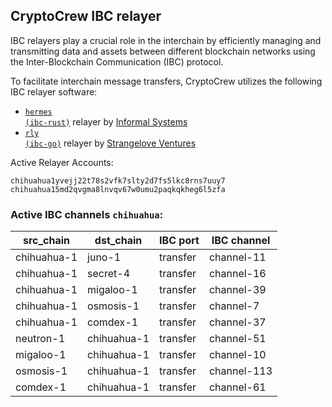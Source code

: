 ## CryptoCrew IBC relayer
IBC relayers play a crucial role in the interchain by efficiently managing and transmitting data and assets between different blockchain networks using the Inter-Blockchain Communication (IBC) protocol.

To facilitate interchain message transfers, CryptoCrew utilizes the following IBC relayer software: 
- <a href="https://github.com/informalsystems/hermes"><code>hermes (ibc-rust)</code></a> relayer by [Informal Systems](https://github.com/informalsystems)
- <a href="https://github.com/cosmos/relayer"><code>rly (ibc-go)</code></a> relayer by [Strangelove Ventures](https://github.com/strangelove-ventures)

Active Relayer Accounts:
```
chihuahua1yvejj22t78s2vfk7slty2d7fs5lkc8rns7uuy7
chihuahua15md2qvgma8lnvqv67w0umu2paqkqkheg6l5zfa
```

### Active IBC channels `chihuahua`:
| src_chain | dst_chain | IBC port | IBC channel |
| --------------- | --------------- | ------------ | ------------------- |
| chihuahua-1 | juno-1 | transfer | channel-11 |
| chihuahua-1 | secret-4 | transfer | channel-16 |
| chihuahua-1 | migaloo-1 | transfer | channel-39 |
| chihuahua-1 | osmosis-1 | transfer | channel-7 |
| chihuahua-1 | comdex-1 | transfer | channel-37 |
| neutron-1 | chihuahua-1 | transfer | channel-51 |
| migaloo-1 | chihuahua-1 | transfer | channel-10 |
| osmosis-1 | chihuahua-1 | transfer | channel-113 |
| comdex-1 | chihuahua-1 | transfer | channel-61 |